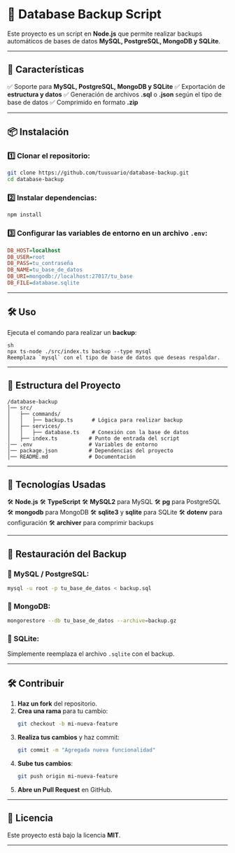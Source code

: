 # 📌 Database Backup Script

Este proyecto es un script en **Node.js** que permite realizar backups automáticos de bases de datos **MySQL, PostgreSQL, MongoDB y SQLite**.

---

## 🚀 Características
✅ Soporte para **MySQL, PostgreSQL, MongoDB y SQLite**
✅ Exportación de **estructura y datos**
✅ Generación de archivos **.sql** o **.json** según el tipo de base de datos
✅ Comprimido en formato **.zip**

---

## 📦 Instalación
### 1️⃣ Clonar el repositorio:
```sh
git clone https://github.com/tuusuario/database-backup.git
cd database-backup
```

### 2️⃣ Instalar dependencias:
```sh
npm install
```

### 3️⃣ Configurar las variables de entorno en un archivo `.env`:
```ini
DB_HOST=localhost
DB_USER=root
DB_PASS=tu_contraseña
DB_NAME=tu_base_de_datos
DB_URI=mongodb://localhost:27017/tu_base
DB_FILE=database.sqlite
```

---

## 🛠 Uso
Ejecuta el comando para realizar un **backup**:
```
sh
npx ts-node ./src/index.ts backup --type mysql
Reemplaza `mysql` con el tipo de base de datos que deseas respaldar.
```
---

## 📜 Estructura del Proyecto
```
/database-backup
│── src/
│   ├── commands/
│   │   ├── backup.ts      # Lógica para realizar backup
│   ├── services/
│   │   ├── database.ts    # Conexión con la base de datos
│   ├── index.ts          # Punto de entrada del script
│── .env                  # Variables de entorno
│── package.json          # Dependencias del proyecto
│── README.md             # Documentación
```

---

## 📌 Tecnologías Usadas
🛠 **Node.js**
🛠 **TypeScript**
🛠 **MySQL2** para MySQL
🛠 **pg** para PostgreSQL
🛠 **mongodb** para MongoDB
🛠 **sqlite3** y **sqlite** para SQLite
🛠 **dotenv** para configuración
🛠 **archiver** para comprimir backups

---

## 🔄 Restauración del Backup
### 🔹 MySQL / PostgreSQL:
```sh
mysql -u root -p tu_base_de_datos < backup.sql
```

### 🔹 MongoDB:
```sh
mongorestore --db tu_base_de_datos --archive=backup.gz
```

### 🔹 SQLite:
Simplemente reemplaza el archivo `.sqlite` con el backup.

---

## 🛠 Contribuir
1. **Haz un fork** del repositorio.
2. **Crea una rama** para tu cambio:
   ```sh
   git checkout -b mi-nueva-feature
   ```
3. **Realiza tus cambios** y haz commit:
   ```sh
   git commit -m "Agregada nueva funcionalidad"
   ```
4. **Sube tus cambios**:
   ```sh
   git push origin mi-nueva-feature
   ```
5. **Abre un Pull Request** en GitHub.

---

## 📄 Licencia
Este proyecto está bajo la licencia **MIT**.

---
